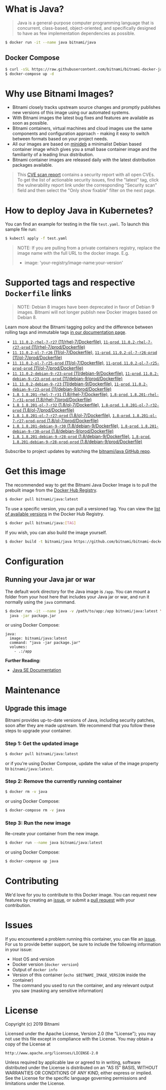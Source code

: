 # What is Java?

> Java is a general-purpose computer programming language that is concurrent, class-based, object-oriented, and specifically designed to have as few implementation dependencies as possible.

```bash
$ docker run -it --name java bitnami/java
```

## Docker Compose

```bash
$ curl -sSL https://raw.githubusercontent.com/bitnami/bitnami-docker-java/master/docker-compose.yml > docker-compose.yml
$ docker-compose up -d
```

# Why use Bitnami Images?

* Bitnami closely tracks upstream source changes and promptly publishes new versions of this image using our automated systems.
* With Bitnami images the latest bug fixes and features are available as soon as possible.
* Bitnami containers, virtual machines and cloud images use the same components and configuration approach - making it easy to switch between formats based on your project needs.
* All our images are based on [minideb](https://github.com/bitnami/minideb) a minimalist Debian based container image which gives you a small base container image and the familiarity of a leading linux distribution.
* Bitnami container images are released daily with the latest distribution packages available.


> This [CVE scan report](https://quay.io/repository/bitnami/java?tab=tags) contains a security report with all open CVEs. To get the list of actionable security issues, find the "latest" tag, click the vulnerability report link under the corresponding "Security scan" field and then select the "Only show fixable" filter on the next page.

# How to deploy Java in Kubernetes?

You can find an example for testing in the file `test.yaml`. To launch this sample file run:

```bash
$ kubectl apply -f test.yaml
```

> NOTE: If you are pulling from a private containers registry, replace the image name with the full URL to the docker image. E.g.
>
> - image: 'your-registry/image-name:your-version'

# Supported tags and respective `Dockerfile` links

> NOTE: Debian 8 images have been deprecated in favor of Debian 9 images. Bitnami will not longer publish new Docker images based on Debian 8.

Learn more about the Bitnami tagging policy and the difference between rolling tags and immutable tags [in our documentation page](https://docs.bitnami.com/containers/how-to/understand-rolling-tags-containers/).


- [`11`, `11.0.2-rhel-7-r27` (11/rhel-7/Dockerfile)](https://github.com/bitnami/bitnami-docker-java/blob/11.0.2-rhel-7-r27/11/rhel-7/Dockerfile), [`11-prod`, `11.0.2-rhel-7-r27-prod` (11/rhel-7/prod/Dockerfile)](https://github.com/bitnami/bitnami-docker-java/blob/11.0.2-rhel-7-r27/11/rhel-7/prod/Dockerfile)
- [`11`, `11.0.2-ol-7-r26` (11/ol-7/Dockerfile)](https://github.com/bitnami/bitnami-docker-java/blob/11.0.2-ol-7-r26/11/ol-7/Dockerfile), [`11-prod`, `11.0.2-ol-7-r26-prod` (11/ol-7/prod/Dockerfile)](https://github.com/bitnami/bitnami-docker-java/blob/11.0.2-ol-7-r26/11/ol-7/prod/Dockerfile)
- [`11`, `11.0.2-ol-7-r25-prod` (11/ol-7/Dockerfile)](https://github.com/bitnami/bitnami-docker-java/blob/11.0.2-ol-7-r25-prod/11/ol-7/Dockerfile), [`11-prod`, `11.0.2-ol-7-r25-prod-prod` (11/ol-7/prod/Dockerfile)](https://github.com/bitnami/bitnami-docker-java/blob/11.0.2-ol-7-r25-prod/11/ol-7/prod/Dockerfile)
- [`11`, `11.0.2-debian-9-r23-prod` (11/debian-9/Dockerfile)](https://github.com/bitnami/bitnami-docker-java/blob/11.0.2-debian-9-r23-prod/11/debian-9/Dockerfile), [`11-prod`, `11.0.2-debian-9-r23-prod-prod` (11/debian-9/prod/Dockerfile)](https://github.com/bitnami/bitnami-docker-java/blob/11.0.2-debian-9-r23-prod/11/debian-9/prod/Dockerfile)
- [`11`, `11.0.2-debian-9-r23` (11/debian-9/Dockerfile)](https://github.com/bitnami/bitnami-docker-java/blob/11.0.2-debian-9-r23/11/debian-9/Dockerfile), [`11-prod`, `11.0.2-debian-9-r23-prod` (11/debian-9/prod/Dockerfile)](https://github.com/bitnami/bitnami-docker-java/blob/11.0.2-debian-9-r23/11/debian-9/prod/Dockerfile)
- [`1.8`, `1.8.201-rhel-7-r31` (1.8/rhel-7/Dockerfile)](https://github.com/bitnami/bitnami-docker-java/blob/1.8.201-rhel-7-r31/1.8/rhel-7/Dockerfile), [`1.8-prod`, `1.8.201-rhel-7-r31-prod` (1.8/rhel-7/prod/Dockerfile)](https://github.com/bitnami/bitnami-docker-java/blob/1.8.201-rhel-7-r31/1.8/rhel-7/prod/Dockerfile)
- [`1.8`, `1.8.201-ol-7-r32` (1.8/ol-7/Dockerfile)](https://github.com/bitnami/bitnami-docker-java/blob/1.8.201-ol-7-r32/1.8/ol-7/Dockerfile), [`1.8-prod`, `1.8.201-ol-7-r32-prod` (1.8/ol-7/prod/Dockerfile)](https://github.com/bitnami/bitnami-docker-java/blob/1.8.201-ol-7-r32/1.8/ol-7/prod/Dockerfile)
- [`1.8`, `1.8.201-ol-7-r27-prod` (1.8/ol-7/Dockerfile)](https://github.com/bitnami/bitnami-docker-java/blob/1.8.201-ol-7-r27-prod/1.8/ol-7/Dockerfile), [`1.8-prod`, `1.8.201-ol-7-r27-prod-prod` (1.8/ol-7/prod/Dockerfile)](https://github.com/bitnami/bitnami-docker-java/blob/1.8.201-ol-7-r27-prod/1.8/ol-7/prod/Dockerfile)
- [`1.8`, `1.8.201-debian-9-r30` (1.8/debian-9/Dockerfile)](https://github.com/bitnami/bitnami-docker-java/blob/1.8.201-debian-9-r30/1.8/debian-9/Dockerfile), [`1.8-prod`, `1.8.201-debian-9-r30-prod` (1.8/debian-9/prod/Dockerfile)](https://github.com/bitnami/bitnami-docker-java/blob/1.8.201-debian-9-r30/1.8/debian-9/prod/Dockerfile)
- [`1.8`, `1.8.201-debian-9-r28-prod` (1.8/debian-9/Dockerfile)](https://github.com/bitnami/bitnami-docker-java/blob/1.8.201-debian-9-r28-prod/1.8/debian-9/Dockerfile), [`1.8-prod`, `1.8.201-debian-9-r28-prod-prod` (1.8/debian-9/prod/Dockerfile)](https://github.com/bitnami/bitnami-docker-java/blob/1.8.201-debian-9-r28-prod/1.8/debian-9/prod/Dockerfile)

Subscribe to project updates by watching the [bitnami/java GitHub repo](https://github.com/bitnami/bitnami-docker-java).

# Get this image

The recommended way to get the Bitnami Java Docker Image is to pull the prebuilt image from the [Docker Hub Registry](https://hub.docker.com/r/bitnami/java).

```bash
$ docker pull bitnami/java:latest
```

To use a specific version, you can pull a versioned tag. You can view the [list of available versions](https://hub.docker.com/r/bitnami/java/tags/) in the Docker Hub Registry.

```bash
$ docker pull bitnami/java:[TAG]
```

If you wish, you can also build the image yourself.

```bash
$ docker build -t bitnami/java https://github.com/bitnami/bitnami-docker-java.git
```

# Configuration

## Running your Java jar or war

The default work directory for the Java image is `/app`. You can mount a folder from your host here that includes your Java jar or war, and run it normally using the `java` command.

```bash
$ docker run -it --name java -v /path/to/app:/app bitnami/java:latest \
  java -jar package.jar
```

or using Docker Compose:

```
java:
  image: bitnami/java:latest
  command: "java -jar package.jar"
  volumes:
    - .:/app
```

**Further Reading:**

  - [Java SE Documentation](https://docs.oracle.com/javase/8/docs/api/)

# Maintenance

## Upgrade this image

Bitnami provides up-to-date versions of Java, including security patches, soon after they are made upstream. We recommend that you follow these steps to upgrade your container.

### Step 1: Get the updated image

```bash
$ docker pull bitnami/java:latest
```

or if you're using Docker Compose, update the value of the image property to `bitnami/java:latest`.

### Step 2: Remove the currently running container

```bash
$ docker rm -v java
```

or using Docker Compose:

```bash
$ docker-compose rm -v java
```

### Step 3: Run the new image

Re-create your container from the new image.

```bash
$ docker run --name java bitnami/java:latest
```

or using Docker Compose:

```bash
$ docker-compose up java
```

# Contributing

We'd love for you to contribute to this Docker image. You can request new features by creating an [issue](https://github.com/bitnami/bitnami-docker-java/issues), or submit a [pull request](https://github.com/bitnami/bitnami-docker-java/pulls) with your contribution.

# Issues

If you encountered a problem running this container, you can file an [issue](https://github.com/bitnami/bitnami-docker-java/issues). For us to provide better support, be sure to include the following information in your issue:

- Host OS and version
- Docker version (`docker version`)
- Output of `docker info`
- Version of this container (`echo $BITNAMI_IMAGE_VERSION` inside the container)
- The command you used to run the container, and any relevant output you saw (masking any sensitive
information)

# License

Copyright (c) 2019 Bitnami

Licensed under the Apache License, Version 2.0 (the "License");
you may not use this file except in compliance with the License.
You may obtain a copy of the License at

    http://www.apache.org/licenses/LICENSE-2.0

Unless required by applicable law or agreed to in writing, software
distributed under the License is distributed on an "AS IS" BASIS,
WITHOUT WARRANTIES OR CONDITIONS OF ANY KIND, either express or implied.
See the License for the specific language governing permissions and
limitations under the License.
